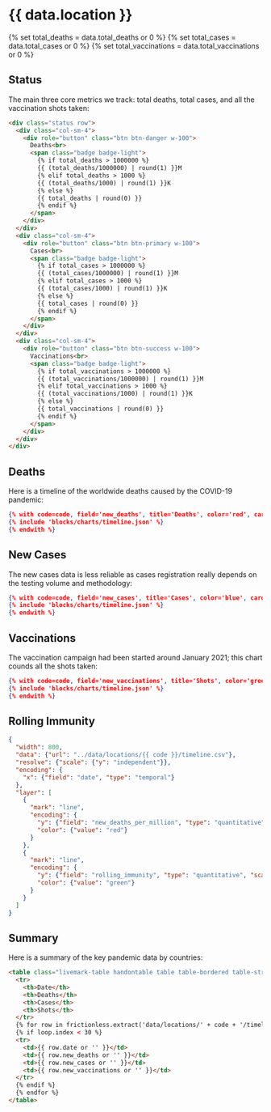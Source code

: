 # {{ data.location }}

{% set total_deaths = data.total_deaths or 0 %}
{% set total_cases = data.total_cases or 0 %}
{% set total_vaccinations = data.total_vaccinations or 0 %}

## Status

The main three core metrics we track: total deaths, total cases, and all the vaccination shots taken:

```html markup
<div class="status row">
  <div class="col-sm-4">
    <div role="button" class="btn btn-danger w-100">
      Deaths<br>
      <span class="badge badge-light">
        {% if total_deaths > 1000000 %}
        {{ (total_deaths/1000000) | round(1) }}M
        {% elif total_deaths > 1000 %}
        {{ (total_deaths/1000) | round(1) }}K
        {% else %}
        {{ total_deaths | round(0) }}
        {% endif %}
      </span>
    </div>
  </div>
  <div class="col-sm-4">
    <div role="button" class="btn btn-primary w-100">
      Cases<br>
      <span class="badge badge-light">
        {% if total_cases > 1000000 %}
        {{ (total_cases/1000000) | round(1) }}M
        {% elif total_cases > 1000 %}
        {{ (total_cases/1000) | round(1) }}K
        {% else %}
        {{ total_cases | round(0) }}
        {% endif %}
      </span>
    </div>
  </div>
  <div class="col-sm-4">
    <div role="button" class="btn btn-success w-100">
      Vaccinations<br>
      <span class="badge badge-light">
        {% if total_vaccinations > 1000000 %}
        {{ (total_vaccinations/1000000) | round(1) }}M
        {% elif total_vaccinations > 1000 %}
        {{ (total_vaccinations/1000) | round(1) }}K
        {% else %}
        {{ total_vaccinations | round(0) }}
        {% endif %}
      </span>
    </div>
  </div>
</div>
```

## Deaths

Here is a timeline of the worldwide deaths caused by the COVID-19 pandemic:

```json chart card
{% with code=code, field='new_deaths', title='Deaths', color='red', card=True %}
{% include 'blocks/charts/timeline.json' %}
{% endwith %}
```

## New Cases

The new cases data is less reliable as cases registration really depends on the testing volume and methodology:

```json chart card
{% with code=code, field='new_cases', title='Cases', color='blue', card=True %}
{% include 'blocks/charts/timeline.json' %}
{% endwith %}
```

## Vaccinations

The vaccination campaign had been started around January 2021; this chart counds all the shots taken:

```json chart card
{% with code=code, field='new_vaccinations', title='Shots', color='green', card=True %}
{% include 'blocks/charts/timeline.json' %}
{% endwith %}
```

## Rolling Immunity

```json chart card
{
  "width": 800,
  "data": {"url": "../data/locations/{{ code }}/timeline.csv"},
  "resolve": {"scale": {"y": "independent"}},
  "encoding": {
    "x": {"field": "date", "type": "temporal"}
  },
  "layer": [
    {
      "mark": "line",
      "encoding": {
        "y": {"field": "new_deaths_per_million", "type": "quantitative", "scale": {"domainMin": 0}},
        "color": {"value": "red"}
      }
    },
    {
      "mark": "line",
      "encoding": {
        "y": {"field": "rolling_immunity", "type": "quantitative", "scale": {"domain": [0, 1]}},
        "color": {"value": "green"}
      }
    }
  ]
}
```

## Summary


Here is a summary of the key pandemic data by countries:

```html markup
<table class="livemark-table handontable table table-bordered table-striped">
  <tr>
    <th>Date</th>
    <th>Deaths</th>
    <th>Cases</th>
    <th>Shots</th>
  </tr>
  {% for row in frictionless.extract('data/locations/' + code + '/timeline.csv') | reverse %}
  {% if loop.index < 30 %}
  <tr>
    <td>{{ row.date or '' }}</td>
    <td>{{ row.new_deaths or '' }}</td>
    <td>{{ row.new_cases or '' }}</td>
    <td>{{ row.new_vaccinations or '' }}</td>
  </tr>
  {% endif %}
  {% endfor %}
</table>
```
